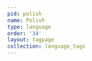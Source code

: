 ```yaml
---
pid: polish
name: Polish
type: language
order: '34'
layout: tagpage
collection: language_tags
---
```

